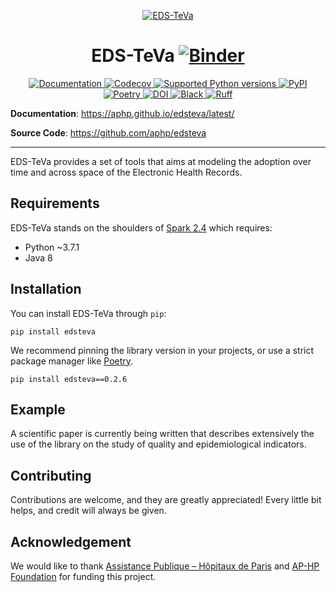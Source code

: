 <!-- <p align="center">
<b>DISCLAIMER: </b>EDS-TeVa is intended to be a module of <a href="https://github.com/aphp/EDS-Scikit">EDS-Scikit</a>
</p> -->

<div align="center">

<p align="center">
  <a href="https://aphp.github.io/edsteva/latest/"><img src="https://aphp.github.io/edsteva/latest/assets/logo/edsteva_logo_small.svg" alt="EDS-TeVa"></a>
</p>

# EDS-TeVa [![Binder](https://mybinder.org/badge_logo.svg)](https://mybinder.org/v2/gh/aphp/edsteva/HEAD?labpath=notebooks%2Fsynthetic_data.ipynb)

<p align="center">
<a href="https://aphp.github.io/edsteva/latest/" target="_blank">
    <img src="https://img.shields.io/github/actions/workflow/status/aphp/edsteva/documentation.yaml?branch=main&label=docs&style=flat" alt="Documentation">
</a>
<a href="https://codecov.io/github/aphp/edsteva?branch=main" target="_blank">
    <img src="https://codecov.io/github/aphp/edsteva/coverage.svg?branch=main"
    alt="Codecov">
</a>
<a href="https://www.python.org/" target="_blank">
    <img src="https://img.shields.io/badge/python-~3.7.1-brightgreen"
    alt="Supported Python versions">
</a>
<a href="https://pypi.org/project/edsteva/" target="_blank">
    <img src="https://img.shields.io/pypi/v/edsteva?color=blue&style=flat"
    alt="PyPI">
</a>
<a href="https://python-poetry.org/" target="_blank">
    <img src="https://img.shields.io/endpoint?url=https://python-poetry.org/badge/v0.json"
    alt="Poetry">
</a>
<a href="https://zenodo.org/badge/latestdoi/572079865">
    <img src="https://zenodo.org/badge/572079865.svg"
    alt="DOI">
</a>
<a href="https://github.com/psf/black" target="_blank">
    <img src="https://img.shields.io/badge/code%20style-black-000000.svg"
    alt="Black">
</a>
<a href="https://github.com/astral-sh/ruff" target="_blank">
    <img src="https://img.shields.io/endpoint?url=https://raw.githubusercontent.com/charliermarsh/ruff/main/assets/badge/v2.json"
    alt="Ruff">
</a>
</p>
</div>

**Documentation**: <a href="https://aphp.github.io/edsteva/latest/" target="_blank">https://aphp.github.io/edsteva/latest/</a>

**Source Code**: <a href="https://github.com/aphp/edsteva" target="_blank">https://github.com/aphp/edsteva</a>

---

EDS-TeVa provides a set of tools that aims at modeling the adoption over time and across space of the Electronic Health Records.

## Requirements
EDS-TeVa stands on the shoulders of [Spark 2.4](https://spark.apache.org/docs/2.4.8/index.html) which requires:

- Python ~3.7.1
- Java 8

## Installation

You can install EDS-TeVa through ``pip``:

```shell
pip install edsteva
```
We recommend pinning the library version in your projects, or use a strict package manager like [Poetry](https://python-poetry.org/).

```
pip install edsteva==0.2.6
```
## Example

A scientific paper is currently being written that describes extensively the use of the library on the study of quality and epidemiological indicators.

## Contributing

Contributions are welcome, and they are greatly appreciated! Every little bit helps, and credit will always be given.

## Acknowledgement

We would like to thank [Assistance Publique – Hôpitaux de Paris](https://www.aphp.fr/) and [AP-HP Foundation](https://fondationrechercheaphp.fr/) for funding this project.
